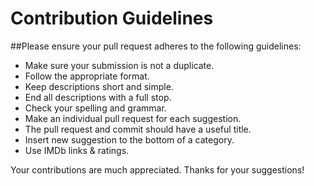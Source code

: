 # Contribution Guidelines

##Please ensure your pull request adheres to the following guidelines:

* Make sure your submission is not a duplicate.
* Follow the appropriate format.
* Keep descriptions short and simple.
* End all descriptions with a full stop.
* Check your spelling and grammar.
* Make an individual pull request for each suggestion.
* The pull request and commit should have a useful title.
* Insert new suggestion to the bottom of a category.
* Use IMDb links & ratings.


Your contributions are much appreciated.
Thanks for your suggestions!